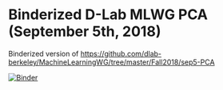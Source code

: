 # Binderized D-Lab MLWG PCA (September 5th, 2018)

Binderized version of https://github.com/dlab-berkeley/MachineLearningWG/tree/master/Fall2018/sep5-PCA

[![Binder](https://mybinder.org/badge.svg)](https://mybinder.org/v2/gh/aculich/mlwg-2018-09-05-pca/master)

